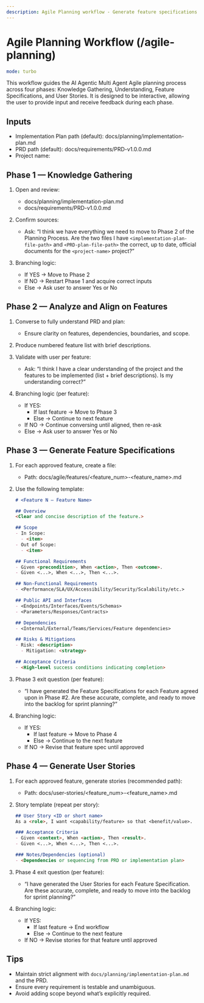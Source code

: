 ```yaml
---
description: Agile Planning workflow - Generate feature specifications and user stories from an implementation plan and PRD
---
```


# Agile Planning Workflow (/agile-planning)

```yaml
mode: turbo
```

This workflow guides the AI Agentic Multi Agent Agile planning process across four phases: Knowledge Gathering, Understanding, Feature Specifications, and User Stories. It is designed to be interactive, allowing the user to provide input and receive feedback during each phase.

## Inputs

- Implementation Plan path (default): docs/planning/implementation-plan.md
- PRD path (default): docs/requirements/PRD-v1.0.0.md
- Project name: <your-project-name>

## Phase 1 — Knowledge Gathering

1. Open and review:
   - docs/planning/implementation-plan.md
   - docs/requirements/PRD-v1.0.0.md

2. Confirm sources:
   - Ask: “I think we have everything we need to move to Phase 2 of the Planning Process. Are the two files I have `<implementation-plan-file-path>` and `<PRD-plan-file-path>` the correct, up to date, official documents for the `<project-name>` project?”

3. Branching logic:
   - If YES → Move to Phase 2
   - If NO → Restart Phase 1 and acquire correct inputs
   - Else → Ask user to answer Yes or No

## Phase 2 — Analyze and Align on Features

1. Converse to fully understand PRD and plan:
   - Ensure clarity on features, dependencies, boundaries, and scope.

2. Produce numbered feature list with brief descriptions.
3. Validate with user per feature:
   - Ask: “I think I have a clear understanding of the project and the features to be implemented (list + brief descriptions). Is my understanding correct?”

4. Branching logic (per feature):
   - If YES:
     - If last feature → Move to Phase 3
     - Else → Continue to next feature
   - If NO → Continue conversing until aligned, then re-ask
   - Else → Ask user to answer Yes or No

## Phase 3 — Generate Feature Specifications

1. For each approved feature, create a file:
   - Path: docs/agile/features/<feature_num>-<feature_name>.md
2. Use the following template:

   ```markdown
   # <Feature N — Feature Name>

   ## Overview
   <Clear and concise description of the feature.>

   ## Scope
   - In Scope:
     - <item>
   - Out of Scope:
     - <item>

   ## Functional Requirements
   - Given <precondition>, When <action>, Then <outcome>.
   - Given <...>, When <...>, Then <...>.

   ## Non-Functional Requirements
   - <Performance/SLA/UX/Accessibility/Security/Scalability/etc.>

   ## Public API and Interfaces
   - <Endpoints/Interfaces/Events/Schemas>
   - <Parameters/Responses/Contracts>

   ## Dependencies
   - <Internal/External/Teams/Services/Feature dependencies>

   ## Risks & Mitigations
   - Risk: <description>
     - Mitigation: <strategy>

   ## Acceptance Criteria
   - <High-level success conditions indicating completion>
   ```

3. Phase 3 exit question (per feature):
   - “I have generated the Feature Specifications for each Feature agreed upon in Phase #2. Are these accurate, complete, and ready to move into the backlog for sprint planning?”

4. Branching logic:
   - If YES:
     - If last feature → Move to Phase 4
     - Else → Continue to the next feature
   - If NO → Revise that feature spec until approved

## Phase 4 — Generate User Stories

1. For each approved feature, generate stories (recommended path):
   - Path: docs/user-stories/<feature_num>-<feature_name>.md

2. Story template (repeat per story):

   ```markdown
   ## User Story <ID or short name>
   As a <role>, I want <capability/feature> so that <benefit/value>.

   ### Acceptance Criteria
   - Given <context>, When <action>, Then <result>.
   - Given <...>, When <...>, Then <...>.

   ### Notes/Dependencies (optional)
   - <Dependencies or sequencing from PRD or implementation plan>
   ```

3. Phase 4 exit question (per feature):
   - “I have generated the User Stories for each Feature Specification. Are these accurate, complete, and ready to move into the backlog for sprint planning?”

4. Branching logic:
   - If YES:
     - If last feature → End workflow
     - Else → Continue to the next feature
   - If NO → Revise stories for that feature until approved

## Tips
- Maintain strict alignment with `docs/planning/implementation-plan.md` and the PRD.
- Ensure every requirement is testable and unambiguous.
- Avoid adding scope beyond what’s explicitly required.
